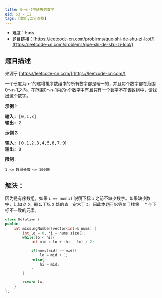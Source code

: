 ```yaml
---
title: 0～n-1中缺失的数字
qid: 53 - II
tags: [数组,二分查找]
---
```



- 难度：Easy
- 题目链接：[https://leetcode-cn.com/problems/que-shi-de-shu-zi-lcof/](https://leetcode-cn.com/problems/que-shi-de-shu-zi-lcof/)


## 题目描述

来源于 [https://leetcode-cn.com/](https://leetcode-cn.com/)

<p>一个长度为n-1的递增排序数组中的所有数字都是唯一的，并且每个数字都在范围0～n-1之内。在范围0～n-1内的n个数字中有且只有一个数字不在该数组中，请找出这个数字。</p>



<p><strong>示例 1:</strong></p>

<pre><strong>输入:</strong> [0,1,3]
<strong>输出:</strong> 2
</pre>

<p><strong>示例&nbsp;2:</strong></p>

<pre><strong>输入:</strong> [0,1,2,3,4,5,6,7,9]
<strong>输出:</strong> 8</pre>



<p><strong>限制：</strong></p>

<p><code>1 &lt;= 数组长度 &lt;= 10000</code></p>


## 解法：

因为是有序数组，如果 `i == num[i]` 说明下标 `i` 之前不缺少数字。如果缺少数字，比如少 `5`，那么下标 `5` 处的值一定大于 `5`。因此本题可以等价于找第一个与下标不一致的元素。

```c++
class Solution {
public:
    int missingNumber(vector<int>& nums) {
        int lo = 0, hi = nums.size();
        while(lo < hi){
            int mid = lo + (hi - lo) / 2;

            if(nums[mid] == mid){
                lo = mid + 1;
            }else{
                hi = mid;
            }
        }
        
        return lo;
    }
};
```